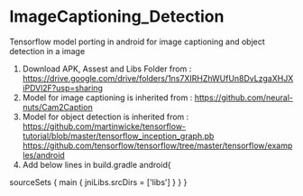 # ImageCaptioning_Detection
Tensorflow model porting in android for image captioning and object detection in a image

1. Download APK, Assest and Libs Folder from : 
https://drive.google.com/drive/folders/1ns7XIRHZhWUfUn8DvLzgaXHJXiPDVl2F?usp=sharing
2. Model for image captioning is inherited from : 
https://github.com/neural-nuts/Cam2Caption
3. Model for object detection is inherited from : 
https://github.com/martinwicke/tensorflow-tutorial/blob/master/tensorflow_inception_graph.pb
https://github.com/tensorflow/tensorflow/tree/master/tensorflow/examples/android
4. Add below lines in build.gradle
android{

sourceSets {
        main {
            jniLibs.srcDirs = ['libs']
        }
    }
}
